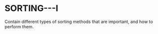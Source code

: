 # SORTING---I
Contain different types of sorting methods that are important, and how to perform them.
